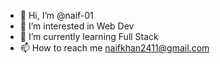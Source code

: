 - 👋 Hi, I’m @naif-01
- 👀 I’m interested in Web Dev
- 🌱 I’m currently learning Full Stack
- 📫 How to reach me naifkhan2411@gmail.com

<!---
naif-01/naif-01 is a ✨ special ✨ repository because its `README.md` (this file) appears on your GitHub profile.
You can click the Preview link to take a look at your changes.
--->
